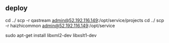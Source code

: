 ## deploy
cd ../
scp -r qastream admin@52.192.116.149:/opt/service/projects 
cd ../
scp -r haizhicommon admin@52.192.116.149:/opt/service

sudo apt-get install libxml2-dev libxslt1-dev

